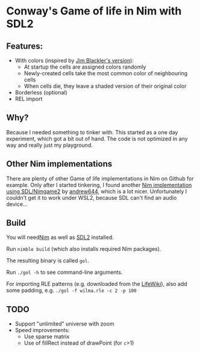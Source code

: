 # Conway's Game of life in Nim with SDL2

## Features:
- With colors (inspired by [Jim Blackler's version](https://jimblackler.net/blog/?p=384)):
  - At startup the cells are assigned colors randomly
  - Newly-created cells take the most common color of neighbouring cells
  - When cells die, they leave a shaded version of their original color
- Borderless (optional)
- REL import

## Why?

Because I needed something to tinker with. This started as a one day experiment, which got a bit out of hand. The code is not optimized in any way and really just my playground.

## Other Nim implementations

There are plenty of other Game of life implementations in Nim on Github for example. Only after I started tinkering, I found another [Nim implementation using SDL/Nimgame2](https://github.com/KieranP/Game-Of-Life-Implementations) by [andrew644](https://github.com/andrew644), which is a lot nicer. Unfortunately I couldn't get it to work under WSL2, because SDL can't find an audio device...

## Build

You will need[Nim](https://nim-lang.org/install_unix.html) as well as [SDL2](https://wiki.libsdl.org/Installation) installed.

Run `nimble build` (which also installs required Nim packages).

The resulting binary is called `gol`.

Run `./gol -h` to see command-line arguments.

For importing RLE patterns (e.g. downloaded from the [LifeWiki](https://www.conwaylife.com/)), also add some padding, e.g. `./gol -f wilma.rle -c 2 -p 100`

## TODO

- Support "unlimited" universe with zoom
- Speed improvements:
  - Use sparse matrix
  - Use of fillRect instead of drawPoint (for `c`>1)
